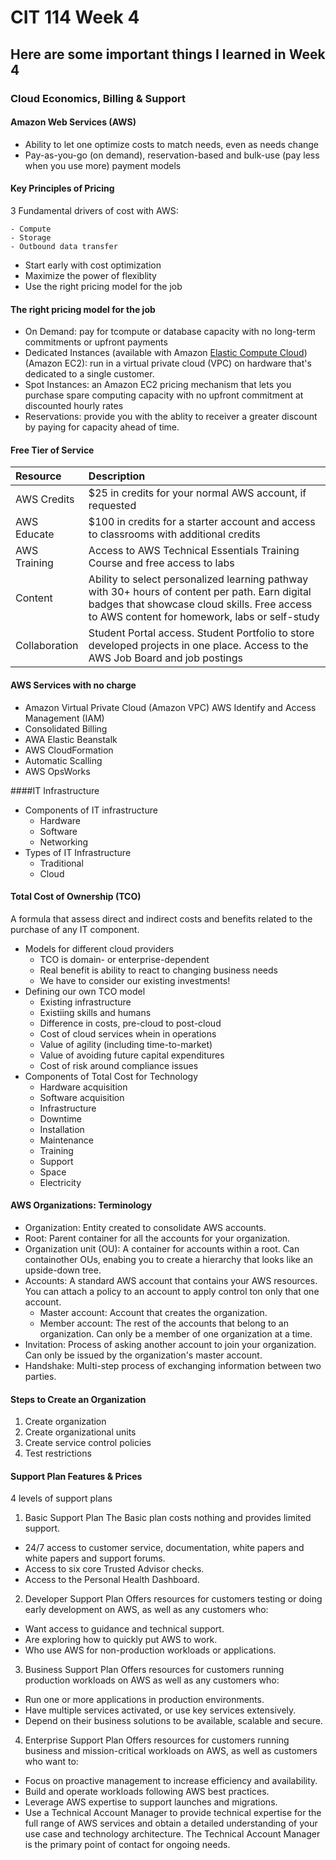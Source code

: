 # CIT 114 Week 4
## Here are some important things I learned in Week 4
### Cloud Economics, Billing & Support

#### Amazon Web Services (AWS)
- Ability to let one optimize costs to match needs, even as needs change
- Pay-as-you-go (on demand), reservation-based and bulk-use (pay less when you use more) payment models

#### Key Principles of Pricing
3 Fundamental drivers of cost with AWS:
```
- Compute
- Storage
- Outbound data transfer
```
- Start early with cost optimization
- Maximize the power of flexiblity
- Use the right pricing model for the job

#### The right pricing model for the job
- On Demand: pay for tcompute or database capacity with no long-term commitments or upfront payments
- Dedicated Instances (available with Amazon [Elastic Compute Cloud](https://aws.amazon.com/ec2/?ec2-whats-new.sort-by=item.additionalFields.postDateTime&ec2-whats-new.sort-order=desc)) (Amazon EC2): run in a virtual private cloud (VPC) on hardware that's dedicated to a single customer.
- Spot Instances: an Amazon EC2 pricing mechanism that lets you purchase spare computing capacity with no upfront commitment at discounted hourly rates
- Reservations: provide you with the ablity to receiver a greater discount by paying for capacity ahead of time.

#### Free Tier of Service
|Resource|Description|
|:---|:---|
|AWS Credits|$25 in credits for your normal AWS account, if requested|
|AWS Educate|$100 in credits for a starter account and access to classrooms with additional credits|
|AWS Training|Access to AWS Technical Essentials Training Course and free access to labs|
|Content|Ability to select personalized learning pathway with 30+ hours of content per path. Earn digital badges that showcase cloud skills. Free access to AWS content for homework, labs or self-study|
|Collaboration|Student Portal access. Student Portfolio to store developed projects in one place. Access to the AWS Job Board and job postings|

#### AWS Services with no charge
- Amazon Virtual Private Cloud (Amazon VPC) AWS Identify and Access Management (IAM)
- Consolidated Billing
- AWA Elastic Beanstalk
- AWS CloudFormation
- Automatic Scalling 
- AWS OpsWorks

####IT Infrastructure
- Components of IT infrastructure
  - Hardware
  - Software
  - Networking
- Types of IT Infrastructure
  - Traditional
  - Cloud

#### Total Cost of Ownership (TCO)
A formula that assess direct and indirect costs and benefits related to the purchase of any IT component.
- Models for different cloud providers
  - TCO is domain- or enterprise-dependent
  - Real benefit is ability to react to changing business needs
  - We have to consider our existing investments!
- Defining our own TCO model
  - Existing infrastructure
  - Existiing skills and humans
  - Difference in costs, pre-cloud to post-cloud
  - Cost of cloud services whein in operations
  - Value of agility (including time-to-market)
  - Value of avoiding future capital expenditures
  - Cost of risk around compliance issues
- Components of Total Cost for Technology
  - Hardware acquisition
  - Software acquisition
  - Infrastructure
  - Downtime
  - Installation
  - Maintenance
  - Training
  - Support
  - Space
  - Electricity

#### AWS Organizations: Terminology
- Organization: Entity created to consolidate AWS accounts.
- Root: Parent container for all the accounts for your organization.
- Organization unit (OU): A container for accounts within a root. Can containother OUs, enabing you to create a hierarchy that looks like an upside-down tree.
- Accounts: A standard AWS account that contains your AWS resources. You can attach a policy to an account to apply control  ton only that one account.
  - Master account: Account that creates the organization.
  - Member account: The rest of the accounts that belong to an organization. Can only be a member of one organization at a time.
- Invitation: Process of asking another account to join your organization. Can only be issued by the organization's master account.
- Handshake: Multi-step process of exchanging information between two parties.

#### Steps to Create an Organization
1. Create organization
2. Create organizational units
3. Create service control policies
4. Test restrictions

#### Support Plan Features & Prices
4 levels of support plans
1. Basic Support Plan
The Basic plan costs nothing and provides limited support.
- 24/7 access to customer service, documentation, white papers and white papers and support forums.
- Access to six core Trusted Advisor checks.
- Access to the Personal Health Dashboard.
2. Developer Support Plan
Offers resources for customers testing or doing early development on AWS, as well as any customers who:
- Want access to guidance and technical support.
- Are exploring how to quickly put AWS to work.
- Who use AWS for non-production workloads or applications.
3. Business Support Plan
Offers resources for customers running production workloads on AWS as well as any customers who:
- Run one or more applications in production environments.
- Have multiple services activated, or use key services extensively.
- Depend on their business solutions to be available, scalable and secure.
4. Enterprise Support Plan
Offers resources for customers running business and mission-critical workloads on AWS, as well as customers who want to:
- Focus on proactive management to increase efficiency and availability.
- Build and operate workloads following AWS best practices.
- Leverage AWS expertise to support launches and migrations.
- Use a Technical Account Manager to provide technical expertise for the full range of AWS services and obtain a detailed understanding of your use case and technology architecture. The Technical Account Manager is the primary point of contact for ongoing needs.

